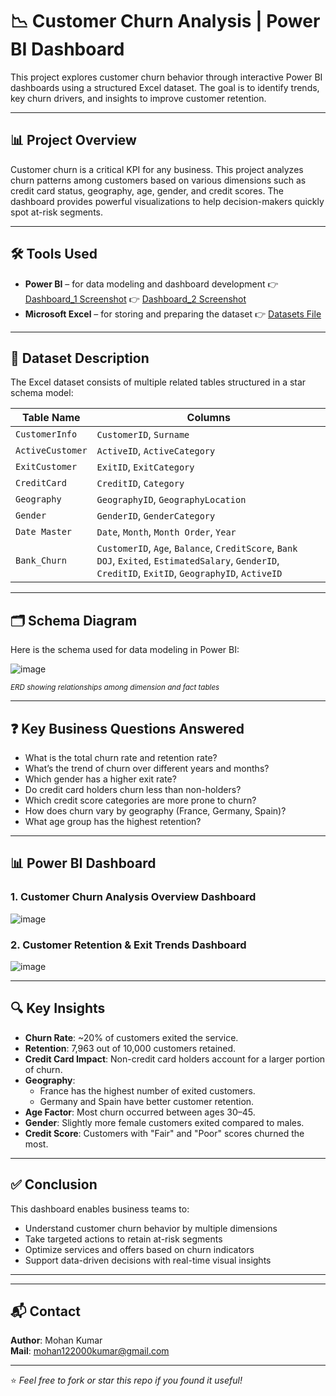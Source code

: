 # 📉 Customer Churn Analysis | Power BI Dashboard

This project explores customer churn behavior through interactive Power BI dashboards using a structured Excel dataset. The goal is to identify trends, key churn drivers, and insights to improve customer retention.

---

## 📊 Project Overview

Customer churn is a critical KPI for any business. This project analyzes churn patterns among customers based on various dimensions such as credit card status, geography, age, gender, and credit scores. The dashboard provides powerful visualizations to help decision-makers quickly spot at-risk segments.

---

## 🛠️ Tools Used

- **Power BI** – for data modeling and dashboard development
👉 [Dashboard_1 Screenshot](./Dashboard_1.png)
👉 [Dashboard_2 Screenshot](./Dashboard_2.png)
- **Microsoft Excel** – for storing and preparing the dataset
👉 [Datasets File](./Datasets/)

---

## 📂 Dataset Description

The Excel dataset consists of multiple related tables structured in a star schema model:

| Table Name        | Columns                                           |
|------------------|----------------------------------------------------|
| `CustomerInfo`    | `CustomerID`, `Surname`                           |
| `ActiveCustomer`  | `ActiveID`, `ActiveCategory`                      |
| `ExitCustomer`    | `ExitID`, `ExitCategory`                          |
| `CreditCard`      | `CreditID`, `Category`                            |
| `Geography`       | `GeographyID`, `GeographyLocation`               |
| `Gender`          | `GenderID`, `GenderCategory`                      |
| `Date Master`     | `Date`, `Month`, `Month Order`, `Year`           |
| `Bank_Churn`      | `CustomerID`, `Age`, `Balance`, `CreditScore`, `Bank DOJ`, `Exited`, `EstimatedSalary`, `GenderID`, `CreditID`, `ExitID`, `GeographyID`, `ActiveID`

---

## 🗂️ Schema Diagram

Here is the schema used for data modeling in Power BI:

![image](https://github.com/user-attachments/assets/02336bf6-d2bf-4cfa-84dc-0357ed8ff0c3)

 
<sup>*ERD showing relationships among dimension and fact tables*</sup>

---

## ❓ Key Business Questions Answered

- What is the total churn rate and retention rate?
- What’s the trend of churn over different years and months?
- Which gender has a higher exit rate?
- Do credit card holders churn less than non-holders?
- Which credit score categories are more prone to churn?
- How does churn vary by geography (France, Germany, Spain)?
- What age group has the highest retention?

---

## 📊 Power BI Dashboard

### 1. **Customer Churn Analysis Overview Dashboard**

![image](https://github.com/user-attachments/assets/2fb36cde-c16f-4d2b-a03e-f8bf66609695)


### 2. **Customer Retention & Exit Trends Dashboard**

![image](https://github.com/user-attachments/assets/7737a2f2-7b51-4bd3-9e80-0c76470e9312)


---

## 🔍 Key Insights

- **Churn Rate**: ~20% of customers exited the service.
- **Retention**: 7,963 out of 10,000 customers retained.
- **Credit Card Impact**: Non-credit card holders account for a larger portion of churn.
- **Geography**:
  - France has the highest number of exited customers.
  - Germany and Spain have better customer retention.
- **Age Factor**: Most churn occurred between ages 30–45.
- **Gender**: Slightly more female customers exited compared to males.
- **Credit Score**: Customers with "Fair" and "Poor" scores churned the most.

---

## ✅ Conclusion

This dashboard enables business teams to:

- Understand customer churn behavior by multiple dimensions  
- Take targeted actions to retain at-risk segments  
- Optimize services and offers based on churn indicators  
- Support data-driven decisions with real-time visual insights

---

---

## 📬 Contact

**Author**: Mohan Kumar  
**Mail**: mohan122000kumar@gmail.com

---

⭐ *Feel free to fork or star this repo if you found it useful!*

